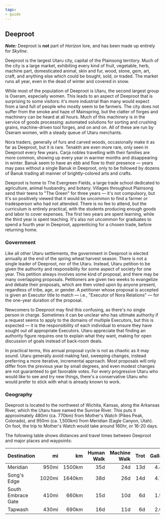 ```yaml
---
tags:
- guide
---
```


## Deeproot

**_Note:_** Deeproot is **not** part of _Horizon_ lore, and has been made up entirely for _Skyline_.

Deeproot is the largest Utaru city, capital of the Plainsong territory.
Much of the city is a large market, exhibiting every kind of fruit, vegetable, herb, machine part, domesticated animal, skin and fur, wood, stone, gem, art, craft, and anything else which could be bought, sold, or traded.
The market runs all year, even in the dead of winter and covered in snow.

While most of the population of Deeproot is Utaru, the second largest group is Oseram, especially women.
This leads to an aspect of Deeproot that is surprising to some visitors: it's more industrial than many would expect from a land full of people who mostly seem to be farmers.
The city does not suffer from the smoke and haze of Mainspring, but the clatter of forges and machinery can be heard at all hours.
Much of this machinery is in the service of goods processing: automated solutions for sorting and crushing grains, machine-driven tool forges, and on and on.
All of these are run by Oseram women, with a steady queue of Utaru merchants.

Nora traders, generally of furs and carved woods, occasionally make it as far as Deeproot, but it is rare.
Tenakth are even more rare, only seen in Deeproot every few years.
Carja nobles travelling with their families are more common, showing up every year in warmer months and disappearing in winter.
Banuk seem to have an ebb and flow to their presence — years may pass without a single Banuk in Deeproot, only to be followed by dozens of Banuk trading all manner of brightly-colored arts and crafts.

Deeproot is home to The Evergreen Fields, a large trade school dedicated to agriculture, animal husbandry, and botany.
Villages throughout Plainsong send their teens to "The Green" for three years — it's not compulsory, but it's so positively viewed that it would be uncommon to find a farmer or tradesperson who had not attended.
There is no fee to attend, but the curriculum is entirely practical, with the students producing enough goods and labor to cover expenses.
The first two years are spent learning, while the third year is spent teaching.
It's also not uncommon for graduates to spend a fourth year in Deeproot, apprenticing for a chosen trade, before returning home.

### Government

Like all other Utaru settlements, the government in Deeproot is elected annually at the end of the spring wheat harvest season.
There is not a single leader of Deeproot, nor of the Utaru.
Instead, Utaru petition to be given the authority and responsibility for some aspect of society for one year.
This petition always involves some kind of proposal, and there may be many overlapping proposals.
Petitioners are given two weeks to evangelize and debate their proposals, which are then voted upon by anyone present, regardless of tribe, age, or gender.
A petitioner whose proposal is accepted is given an Executor title to match — i.e., "Executor of Nora Relations" — for the one-year duration of the proposal.

Newcomers to Deeproot may find this confusing, as there's no single person in charge.
Sometimes it can be unclear who has ultimate authority if a request seems to apply to the domains of multiple Executors, but this is expected — it is the responsibility of each individual to ensure they have sought out _all_ appropriate Executors.
Utaru appreciate that finding an authority figure requires one to explain what they want, making for open discussion of goals instead of back-room deals.

In practical terms, this annual proposal cycle is not as chaotic as it may sound.
Utaru generally avoid making fast, sweeping changes, instead preferring a more iterative, incremental approach.
Most proposals will only differ from the previous year by small degrees, and even modest changes are not guaranteed to get favorable votes.
For every progressive Utaru who would like to see and try new things, there's a conservative Utaru who would prefer to stick with what is already known to work.

### Geography

Deeproot is located to the northwest of Wichita, Kansas, along the Arkansas River, which the Utaru have named the Sunrise River.
This puts it approximately 480mi (ca. 770km) from Mother's Watch (Pikes Peak, Colorado), and 950mi (ca. 1,500km) from Meridian (Eagle Canyon, Utah).
On foot, the trip to Mother's Watch would take around 160hr, or 16-20 days.

The following table shows distances and travel times between Deeproot and major places and waypoints:

| Destination | mi | km | Human Walk | Machine Walk | Trot | Gallop |
| :--- | ---: | ---: | ---: | ---: | ---: | ---: |
| Meridian | 950mi | 1500km | 35d | 24d | 13d | 4.4d | 
| Song's Edge | 1020mi | 1640km | 38d | 26d | 14d | 4.7d |
| South Embrace Gate | 410mi | 660km | 15d | 10d | 6d | 1.9d |
| Tapwash | 430mi | 690km | 16d | 11d | 6d | 2.0d |
